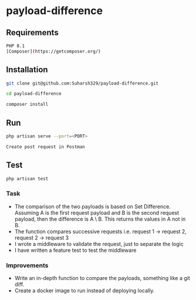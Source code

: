 # payload-difference

## Requirements
```bash
PHP 8.1
[Composer](https://getcomposer.org/)
```

## Installation
```bash
git clone git@github.com:Suharsh329/payload-difference.git

cd payload-difference

composer install
```

## Run
```bash
php artisan serve --port=<PORT>

Create post request in Postman
```

## Test
```bash
php artisan test
```

### Task
- The comparison of the two payloads is based on Set Difference. Assuming A is the first request payload and B is the second request payload, then the difference is A \ B. This returns the values in A not in B.
- The function compares successive requests i.e. request 1 -> request 2, request 2 -> request 3
- I wrote a middleware to validate the request, just to separate the logic
- I have written a feature test to test the middleware



### Improvements
- Write an in-depth function to compare the payloads, something like a git diff.
- Create a docker image to run instead of deploying locally.
